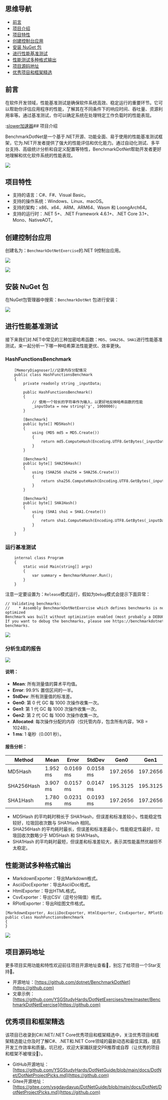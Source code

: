 ## 思维导航

* [前言](https://github.com)
* [项目介绍](https://github.com)
* [项目特性](https://github.com)
* [创建控制台应用](https://github.com)
* [安装 NuGet 包](https://github.com)
* [进行性能基准测试](https://github.com)
* [性能测试多种格式输出](https://github.com)
* [项目源码地址](https://github.com)
* [优秀项目和框架精选](https://github.com)

## 前言


在软件开发领域，性能基准测试是确保软件系统高效、稳定运行的重要环节。它可以帮助你评估应用程序的性能，了解其在不同条件下的响应时间、吞吐量、资源利用率等。通过基准测试，你可以确定系统在处理特定工作负载时的性能表现。


:[slower加速器](https://jisuanqi.org)## 项目介绍


BenchmarkDotNet是一个基于.NET开源、功能全面、易于使用的性能基准测试框架，它为.NET开发者提供了强大的性能评估和优化能力。通过自动化测试、多平台支持、高级统计分析和自定义配置等特性，BenchmarkDotNet帮助开发者更好地理解和优化软件系统的性能表现。


![](https://img2024.cnblogs.com/blog/1336199/202411/1336199-20241127002020436-1016987117.png)


## 项目特性


* 支持的语言：C\#、F\#、Visual Basic。
* 支持的操作系统：Windows、Linux、macOS。
* 支持的架构：x86、x64、ARM、ARM64、Wasm 和 LoongArch64。
* 支持的运行时：.NET 5\+、.NET Framework 4\.6\.1\+、.NET Core 3\.1\+、Mono、NativeAOT。


## 创建控制台应用


创建名为：`BenchmarkDotNetExercise`的.NET 9控制台应用。


![](https://img2024.cnblogs.com/blog/1336199/202411/1336199-20241127002033812-513734735.png)


![](https://img2024.cnblogs.com/blog/1336199/202411/1336199-20241127002039233-1318643499.png)


## 安装 NuGet 包


在NuGet包管理器中搜索：`BenchmarkDotNet` 包进行安装：


![](https://img2024.cnblogs.com/blog/1336199/202411/1336199-20241127002054435-2067804724.png)


## 进行性能基准测试


接下来我们对.NET中常见的三种加密哈希函数：`MD5`、`SHA256`、`SHA1`进行性能基准测试，来一起分析一下哪一种哈希算法性能更优、效率更快。


### HashFunctionsBenchmark



```
    [MemoryDiagnoser]//记录内存分配情况
    public class HashFunctionsBenchmark
    {
        private readonly string _inputData;

        public HashFunctionsBenchmark()
        {
            // 使用一个较长的字符串作为输入，以更好地反映哈希函数的性能
            _inputData = new string('y', 1000000);
        }

        [Benchmark]
        public byte[] MD5Hash()
        {
            using (MD5 md5 = MD5.Create())
            {
                return md5.ComputeHash(Encoding.UTF8.GetBytes(_inputData));
            }
        }

        [Benchmark]
        public byte[] SHA256Hash()
        {
            using (SHA256 sha256 = SHA256.Create())
            {
                return sha256.ComputeHash(Encoding.UTF8.GetBytes(_inputData));
            }
        }

        [Benchmark]
        public byte[] SHA1Hash()
        {
            using (SHA1 sha1 = SHA1.Create())
            {
                return sha1.ComputeHash(Encoding.UTF8.GetBytes(_inputData));
            }
        }
    }

```

### 运行基准测试



```
    internal class Program
    {
        static void Main(string[] args)
        {
            var summary = BenchmarkRunner.Run();
        }
    }

```

注意一定要设置为：`Release`模式运行，假如为`Debug`模式会提示下面异常：



```
// Validating benchmarks:
//    * Assembly BenchmarkDotNetExercise which defines benchmarks is non-optimized
Benchmark was built without optimization enabled (most probably a DEBUG configuration). Please, build it in RELEASE.
If you want to debug the benchmarks, please see https://benchmarkdotnet.org/articles/guides/troubleshooting.html#debugging-benchmarks.

```

![](https://img2024.cnblogs.com/blog/1336199/202411/1336199-20241127002118927-2026061094.png)


### 分析生成的报告


![](https://img2024.cnblogs.com/blog/1336199/202411/1336199-20241127002134106-880954710.png)


#### 说明：


* **Mean**: 所有测量值的算术平均值。
* **Error**: 99\.9% 置信区间的一半。
* **StdDev**: 所有测量值的标准差。
* **Gen0**: 第 0 代 GC 每 1000 次操作收集一次。
* **Gen1**: 第 1 代 GC 每 1000 次操作收集一次。
* **Gen2**: 第 2 代 GC 每 1000 次操作收集一次。
* **Allocated**: 每次操作分配的内存（仅托管内存，包含所有内容，1KB \= 1024B）。
* **1 ms**: 1 毫秒（0\.001 秒）。


#### 报告分析：




| Method | Mean | Error | StdDev | Gen0 | Gen1 | Gen2 | Allocated |
| --- | --- | --- | --- | --- | --- | --- | --- |
| MD5Hash | 1\.952 ms | 0\.0169 ms | 0\.0158 ms | 197\.2656 | 197\.2656 | 197\.2656 | 976\.9 KB |
| SHA256Hash | 3\.907 ms | 0\.0157 ms | 0\.0147 ms | 195\.3125 | 195\.3125 | 195\.3125 | 976\.93 KB |
| SHA1Hash | 1\.780 ms | 0\.0231 ms | 0\.0193 ms | 197\.2656 | 197\.2656 | 197\.2656 | 976\.92 KB |


* MD5Hash 的平均耗时稍长于 SHA1Hash，但误差和标准差较小，性能稳定性较好，垃圾回收次数与 SHA1Hash 相同。
* SHA256Hash 的平均耗时最长，但误差和标准差最小，性能稳定性最好，垃圾回收次数略少于 MD5Hash 和 SHA1Hash。
* SHA1Hash 的平均耗时最短，但误差和标准差较大，表示其性能虽然优越但不太稳定。


## 性能测试多种格式输出


* MarkdownExporter：导出Markdown格式。
* AsciiDocExporter：导出AsciiDoc格式。
* HtmlExporter：导出HTML格式。
* CsvExporter：导出CSV（逗号分隔值）格式。
* RPlotExporter：导出R绘图文件格式。



```
[MarkdownExporter, AsciiDocExporter, HtmlExporter, CsvExporter, RPlotExporter]
public class HashFunctionsBenchmark
{
}

```


![](https://img2024.cnblogs.com/blog/1336199/202411/1336199-20241127002158292-1942909670.png)


## 项目源码地址


更多项目实用功能和特性欢迎前往项目开源地址查看👀，别忘了给项目一个Star支持💖。


* 开源地址：[https://github.com/dotnet/BenchmarkDotNet](https://github.com)
* 文章示例：[https://github.com/YSGStudyHards/DotNetExercises/tree/master/BenchmarkDotNetExercise](https://github.com)


## 优秀项目和框架精选


该项目已收录到C\#/.NET/.NET Core优秀项目和框架精选中，关注优秀项目和框架精选能让你及时了解C\#、.NET和.NET Core领域的最新动态和最佳实践，提高开发工作效率和质量。坑已挖，欢迎大家踊跃提交PR推荐或自荐（让优秀的项目和框架不被埋没🤞）。


* GitHub开源地址：[https://github.com/YSGStudyHards/DotNetGuide/blob/main/docs/DotNet/DotNetProjectPicks.md](https://github.com)
* Gitee开源地址：[https://gitee.com/ysgdaydayup/DotNetGuide/blob/main/docs/DotNet/DotNetProjectPicks.md](https://github.com)




